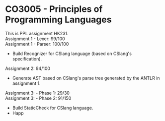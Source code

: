 # CO3005 - Principles of Programming Languages
This is PPL assignment HK231.\
Assignment 1 - Lexer: 99/100\
Assignment 1 - Parser: 100/100
* Build Recognizer for CSlang language (based on CSlang's specification).

Assignment 2: 94/100

* Generate AST based on CSlang's parse tree generated by the ANTLR in assignment 1.

Assignment 3: - Phase 1: 29/30\
Assignment 3: - Phase 2: 91/150
* Build StaticCheck for CSlang language.
* Happ



